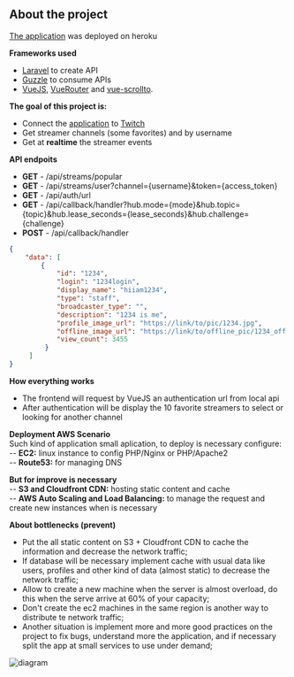 ## About the project

[The application](https://alr-twitch.herokuapp.com/) was deployed on heroku  

**Frameworks used**
- [Laravel](https://laravel.com/docs/routing) to create API  
- [Guzzle](http://docs.guzzlephp.org/en/stable/) to consume APIs   
- [VueJS](https://vuejs.org/), [VueRouter](https://router.vuejs.org/) and [vue-scrollto](https://github.com/rigor789/vue-scrollto).  

**The goal of this project is:**
- Connect the [application](https://alr-twitch.herokuapp.com/) to [Twitch](https://dev.twitch.tv/)  
- Get streamer channels (some favorites) and by username  
- Get at **realtime** the streamer events  

**API endpoits**
- **GET**  - /api/streams/popular  
- **GET**  - /api/streams/user?channel={username}&token={access_token}  
- **GET**  - /api/auth/url   
- **GET**  - /api/callback/handler?hub.mode={mode}&hub.topic={topic}&hub.lease_seconds={lease_seconds}&hub.challenge={challenge}   
- **POST** - /api/callback/handler  
```json
{
    "data": [
        {
            "id": "1234",
            "login": "1234login",
            "display_name": "hiiam1234",
            "type": "staff",
            "broadcaster_type": "",
            "description": "1234 is me",
            "profile_image_url": "https://link/to/pic/1234.jpg",
            "offline_image_url": "https://link/to/offline_pic/1234_off.jpg",
            "view_count": 3455
         }
     ]
}
``` 

**How everything works**
- The frontend will request by VueJS an authentication url from local api  
- After authentication will be display the 10 favorite streamers to select or looking for another channel  

**Deployment AWS Scenario**  
Such kind of application small aplication, to deploy is necessary configure:  
-- **EC2:** linux instance to config PHP/Nginx or PHP/Apache2  
-- **Route53:** for managing DNS  

**But for improve is necessary**  
-- **S3 and Cloudfront CDN:** hosting static content and cache  
-- **AWS Auto Scaling and Load Balancing:** to manage the request and create new instances when is necessary  

**About bottlenecks (prevent)**  
- Put the all static content on S3 + Cloudfront CDN to cache the information and decrease the network traffic;  
- If database will be necessary implement cache with usual data like users, profiles and other kind of data (almost static) to decrease the network traffic;  
- Allow to create a new machine when the server is almost overload, do this when the serve arrive at 60% of your capacity;  
- Don't create the ec2 machines in the same region is another way to distribute te network traffic;  
- Another situation is implement more and more good practices on the project to fix bugs, understand more the application, and if necessary split the app at small services to use under demand;  

![diagram](https://cdn-images-1.medium.com/max/1600/1*XFPYpmPvEavCR-QtodJvTQ.png)
